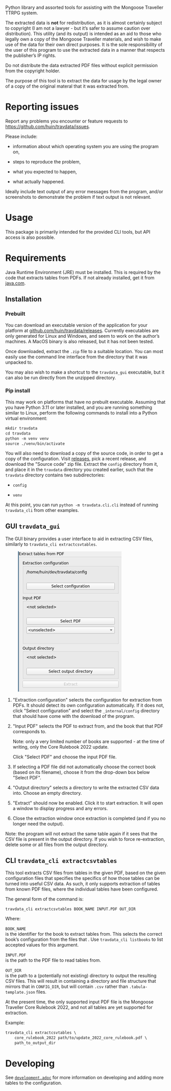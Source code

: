 Python library and assorted tools for assisting with the Mongoose
Traveller TTRPG system.

The extracted data is **not** for redistribution, as it is almost
certainly subject to copyright (I am not a lawyer - but it’s safer to
assume caution over distribution). This utility (and its output) is
intended as an aid to those who legally own a copy of the Mongoose
Traveller materials, and wish to make use of the data for their own
direct purposes. It is the sole responsibility of the user of this
program to use the extracted data in a manner that respects the
publisher’s IP rights.

Do not distribute the data extracted PDF files without explicit
permission from the copyright holder.

The purpose of this tool is to extract the data for usage by the legal
owner of a copy of the original materal that it was extracted from.

# Reporting issues

Report any problems you encounter or feature requests to
<https://github.com/huin/travdata/issues>.

Please include:

-   information about which operating system you are using the program
    on,

-   steps to reproduce the problem,

-   what you expected to happen,

-   what actually happened.

Ideally include text output of any error messages from the program,
and/or screenshots to demonstrate the problem if text output is not
relevant.

# Usage

This package is primarily intended for the provided CLI tools, but API
access is also possible.

# Requirements

Java Runtime Environment (JRE) must be installed. This is required by
the code that extracts tables from PDFs. If not already installed, get
it from [java.com](https://www.java.com/en/download/).

## Installation

### Prebuilt

You can download an executable version of the application for your
platform at
[github.com/huin/travdata/releases](https://github.com/huin/travdata/releases).
Currently executables are only generated for Linux and Windows, and seem
to work on the author’s machines. A MacOS binary is also released, but
it has not been tested.

Once downloaded, extract the `.zip` file to a suitable location. You can
most easily use the command line interface from the directory that it
was unpacked to.

You may also wish to make a shortcut to the `travdata_gui` executable,
but it can also be run directly from the unzipped directory.

### Pip install

This may work on platforms that have no prebuilt executable. Assuming
that you have Python 3.11 or later installed, and you are running
something similar to Linux, perform the following commands to install
into a Python virtual environment:

    mkdir travdata
    cd travdata
    python -m venv venv
    source ./venv/bin/activate

You will also need to download a copy of the source code, in order to
get a copy of the configuration. Visit
[releases](https://github.com/huin/travdata/releases), pick a recent
release, and download the "Source code" zip file. Extract the `config`
directory from it, and place it in the `travdata` directory you created
earlier, such that the `travdata` directory contains two subdirectories:

-   `config`

-   `venv`

At this point, you can run `python -m travdata.cli.cli` instead of
running `travdata_cli` from other examples.

## GUI `travdata_gui`

The GUI binary provides a user interface to aid in extracting CSV files,
similarly to `travdata_cli extractcsvtables`.

<figure>
<img
src="https://raw.githubusercontent.com/huin/travdata/main/images/extraction_gui.png"
alt="Screenshot of extraction configuration GUI" />
</figure>

1.  "Extraction configuration" selects the configuration for extraction
    from PDFs. It should detect its own configuration automatically. If
    it does not, click "Select configuration" and select the
    `_internal/config` directory that should have come with the download
    of the program.

2.  "Input PDF" selects the PDF to extract from, and the book that that
    PDF corresponds to.

    Note: only a very limited number of books are supported - at the
    time of writing, only the Core Rulebook 2022 update.

    Click "Select PDF" and choose the input PDF file.

3.  If selecting a PDF file did not automatically choose the correct
    book (based on its filename), choose it from the drop-down box below
    "Select PDF".

4.  "Output directory" selects a directory to write the extracted CSV
    data into. Choose an empty directory.

5.  "Extract" should now be enabled. Click it to start extraction. It
    will open a window to display progress and any errors.

6.  Close the extraction window once extraction is completed (and if you
    no longer need the output).

Note: the program will not extract the same table again if it sees that
the CSV file is present in the output directory. If you wish to force
re-extraction, delete some or all files from the output directory.

## CLI `travdata_cli extractcsvtables`

This tool extracts CSV files from tables in the given PDF, based on the
given configuration files that specifies the specifics of how those
tables can be turned into useful CSV data. As such, it only supports
extraction of tables from known PDF files, where the individual tables
have been configured.

The general form of the command is:

    travdata_cli extractcsvtables BOOK_NAME INPUT.PDF OUT_DIR

Where:

`BOOK_NAME`  
is the identifier for the book to extract tables from. This selects the
correct book’s configuration from the files that . Use
`travdata_cli listbooks` to list accepted values for this argument.

`INPUT.PDF`  
is the path to the PDF file to read tables from.

`OUT_DIR`  
is the path to a (potentially not existing) directory to output the
resulting CSV files. This will result in containing a directory and file
structure that mirrors that in `CONFIG_DIR`, but will contain `.csv`
rather than `.tabula-template.json` files.

At the present time, the only supported input PDF file is the Mongoose
Traveller Core Rulebook 2022, and not all tables are yet supported for
extraction.

Example:

    travdata_cli extractcsvtables \
        core_rulebook_2022 path/to/update_2022_core_rulebook.pdf \
        path_to_output_dir

# Developing

See
[`development.adoc`](https://github.com/huin/travdata/blob/main/development.adoc)
for more information on developing and adding more tables to the
configuration.
